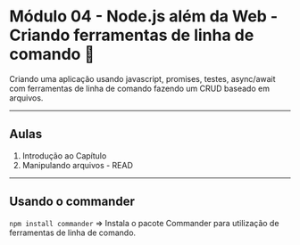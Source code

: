 # Módulo 04 - Node.js além da Web - Criando ferramentas de linha de comando 🚀

Criando uma aplicação usando javascript, promises, testes, async/await com ferramentas de linha de comando fazendo um CRUD baseado em arquivos.

****

## Aulas

1. Introdução ao Capítulo
2. Manipulando arquivos - READ

****

## Usando o commander

`npm install commander` => Instala o pacote Commander para utilização de ferramentas de linha de comando.

